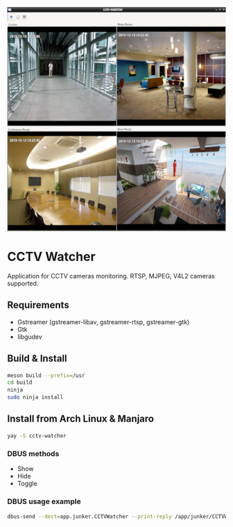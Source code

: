 <div align="center">
  <img width="600" height="516" src=".readme/shot.png">
</div>

# CCTV Watcher

Application for CCTV cameras monitoring. RTSP, MJPEG, V4L2 cameras supported.

## Requirements

* Gstreamer (gstreamer-libav, gstreamer-rtsp, gstreamer-gtk)
* Gtk
* libgudev

## Build & Install

```bash
meson build --prefix=/usr
cd build
ninja
sudo ninja install
```

## Install from Arch Linux & Manjaro

```bash
yay -S cctv-watcher
```

### DBUS methods

* Show
* Hide
* Toggle

### DBUS usage example

```bash
dbus-send --dest=app.junker.CCTVWatcher --print-reply /app/junker/CCTVWatcher app.junker.CCTVWatcher.Show
```
